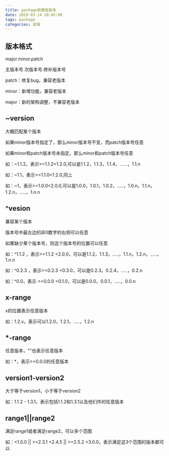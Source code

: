 ```yaml
---
title: package依赖版版本
date: 2019-03-14 20:45:00
tags: package
categories: 前端
---
```

## 版本格式

major.minor.patch

主版本号.次版本号.修补版本号

patch：修复bug，兼容老版本

minor：新增功能，兼容老版本

major：新的架构调整，不兼容老版本

## ~version

大概匹配某个版本

如果minor版本号指定了，那么minor版本号不变，而patch版本号任意

如果minor和patch版本号未指定，那么minor和patch版本号任意

如：~1.1.2，表示>=1.1.2<1.2.0,可以是1.1.2，1.1.3，1.1.4，......，1.1.n

如：~1.1，表示>=1.1.0<1.2.0,同上

如：~1，表示>=1.0.0<2.0.0,可以是1.0.0，1.0.1，1.0.2，.....，1.0.n，1.1.n，1.2.n，.....，1.n.n

## ^vesion

兼容某个版本

版本号中最左边的非0数字的右侧可以任意

如果缺少某个版本号，则这个版本号的位置可以任意

如：^1.1.2 ，表示>=1.1.2 <2.0.0，可以是1.1.2，1.1.3，.....，1.1.n，1.2.n，.....，1.n.n

如：^0.2.3 ，表示>=0.2.3 <0.3.0，可以是0.2.3，0.2.4，.....，0.2.n

如：^0.0，表示 >=0.0.0 <0.1.0，可以是0.0.0，0.0.1，.....，0.0.n

## x-range

x的位置表示任意版本

如：1.2.x，表示可以1.2.0，1.2.1，.....，1.2.n

## *-range

任意版本，""也表示任意版本

如：*，表示>=0.0.0的任意版本

## version1-version2

大于等于version1，小于等于version2

如：1.1.2 - 1.3.1，表示包括1.1.2和1.3.1以及他们件的任意版本

## range1||range2

满足range1或者满足range2，可以多个范围

如：<1.0.0 || >=2.3.1 <2.4.5 || >=2.5.2 <3.0.0，表示满足这3个范围的版本都可以
